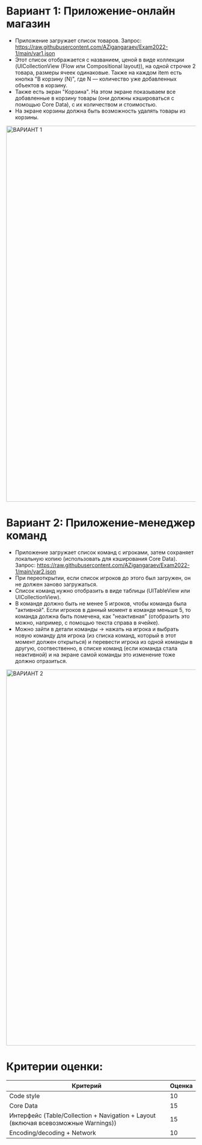 # Вариант 1: Приложение-онлайн магазин
* Приложение загружает список товаров. Запрос: https://raw.githubusercontent.com/AZigangaraev/Exam2022-1/main/var1.json
* Этот список отображается с названием, ценой в виде коллекции (UICollectionView (Flow или Compositional layout)), на одной строчке 2 товара, размеры ячеек одинаковые. Также на каждом item есть кнопка "В корзину (N)", где N — количество уже добавленных объектов в корзину.
* Также есть экран "Корзина". На этом экране показываем все добавленные в корзину товары (они должны кэшироваться с помощью Core Data), с их количеством и стоимостью.
* На экране корзины должна быть возможность удалять товары из корзины.
<img width="1000" alt="ВАРИАНТ 1" src="https://user-images.githubusercontent.com/69074123/212467249-5351a153-2d02-4647-b73e-d9f82c76d863.png">


# Вариант 2: Приложение-менеджер команд
* Приложение загружает список команд с игроками, затем сохраняет локальную копию (использовать для кэширования Core Data). Запрос: https://raw.githubusercontent.com/AZigangaraev/Exam2022-1/main/var2.json
* При переоткрытии, если список игроков до этого был загружен, он не должен заново загружаться.
* Список команд нужно отобразить в виде таблицы (UITableView или UICollectionView).
* В команде должно быть не менее 5 игроков, чтобы команда была "активной". Если игроков в данный момент в команде меньше 5, то команда должна быть помечена, как "неактивная" (отобразить это можно, например, с помощью текста справа в ячейке).
* Можно зайти в детали команды -> нажать на игрока и выбрать новую команду для игрока (из списка команд, который в этот момент должен открыться) и перевести игрока из одной команды в другую, соотвественно, в списке команд (если команда стала неактивной) и на экране самой команды это изменение тоже должно отразиться.
<img width="1000" alt="ВАРИАНТ 2" src="https://user-images.githubusercontent.com/69074123/212467251-ec066c8d-bbe1-453f-95f4-1c5dbc87cdf6.png">

# Критерии оценки:
| Критерий | Оценка |
| ---- | --- |
| Code style | 10 |
| Core Data | 15 |
| Интерфейс (Table/Collection + Navigation + Layout (включая всевозможные Warnings)) | 15 |
| Encoding/decoding + Network | 10 |
